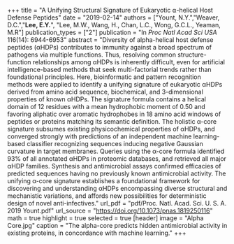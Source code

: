 +++
title = "A Unifying Structural Signature of Eukaryotic ⍺-helical Host Defense Peptides"
date = "2019-02-14"
authors = ["Yount, N.Y.","Weaver, D.C.","**Lee, E.Y.**", "Lee, M.W., Wang, H., Chan, L.C., Wong, G.C.L., Yeaman, M.R"]
publication_types = ["2"]
publication = "In *Proc Natl Acad Sci USA* 116(14): 6944-6953"
abstract = "Diversity of alpha-helical host defense peptides (αHDPs) contributes to immunity against a broad spectrum of pathogens via multiple functions. Thus, resolving common structure-function relationships among αHDPs is inherently difficult, even for artificial intelligence-based methods that seek multi-factorial trends rather than foundational principles. Here, bioinformatic and pattern recognition methods were applied to identify a unifying signature of eukaryotic αHDPs derived from amino acid sequence, biochemical, and 3-dimensional properties of known αHDPs. The signature formula contains a helical domain of 12 residues with a mean hydrophobic moment of 0.50 and favoring aliphatic over aromatic hydrophobes in 18 amino acid windows of peptides or proteins matching its semantic definition. The holistic α-core signature subsumes existing physicochemical properties of αHDPs, and converged strongly with predictions of an independent machine learning-based classifier recognizing sequences inducing negative Gaussian curvature in target membranes. Queries using the α-core formula identified 93% of all annotated αHDPs in proteomic databases, and retrieved all major αHDP families. Synthesis and antimicrobial assays confirmed efficacies of predicted sequences having no previously known antimicrobial activity. The unifying α-core signature establishes a foundational framework for discovering and understanding αHDPs encompassing diverse structural and mechanistic variations, and affords new possibilities for deterministic design of novel anti-infectives."
url_pdf = "pdf/Proc. Natl. Acad. Sci. U. S. A. 2019 Yount.pdf"
url_source = "https://doi.org/10.1073/pnas.1819250116"
math = true
highlight = true
selected = true
[header]
image = "Alpha Core.jpg"
caption = "The alpha-core predicts hidden antimicrobial activity in existing proteins, in concordance with machine learning."
+++
